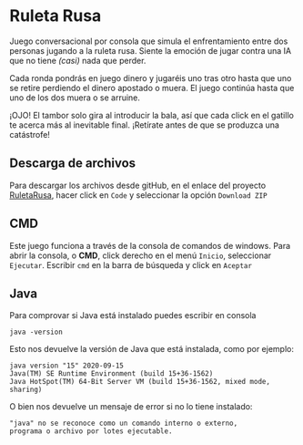 # Ruleta Rusa
Juego conversacional por consola que simula el enfrentamiento entre dos personas jugando a la ruleta rusa. 
Siente la emoción de jugar contra una IA que no tiene *(casi)* nada que perder.

Cada ronda pondrás en juego dinero y jugaréis uno tras otro hasta que uno se retire perdiendo el dinero apostado o muera. 
El juego continúa hasta que uno de los dos muera o se arruine.

¡OJO! El tambor solo gira al introducir la bala, así que cada click en el gatillo te acerca más al inevitable final. ¡Retírate antes de que se produzca una catástrofe!


## Descarga de archivos
Para descargar los archivos desde gitHub, en el enlace del proyecto [RuletaRusa], hacer click en `Code` y seleccionar la opción `Download ZIP`

[RuletaRusa]: https://github.com/AlvaroJimenezMedina/RuletaRusa


## CMD
Este juego funciona a través de la consola de comandos de windows. 
Para abrir la consola, o  **CMD**, click derecho en el menú `Inicio`, seleccionar `Ejecutar`.
Escribir `cmd` en la barra de búsqueda y click en `Aceptar`


## Java
Para comprovar si Java está instalado puedes escribir en consola 
~~~
java -version
~~~
Esto nos devuelve la versión de Java que está instalada, como por ejemplo:
~~~
java version "15" 2020-09-15
Java(TM) SE Runtime Environment (build 15+36-1562)
Java HotSpot(TM) 64-Bit Server VM (build 15+36-1562, mixed mode, sharing)
~~~
O bien nos devuelve un mensaje de error si no lo tiene instalado:
~~~
"java" no se reconoce como un comando interno o externo,
programa o archivo por lotes ejecutable.
~~~
